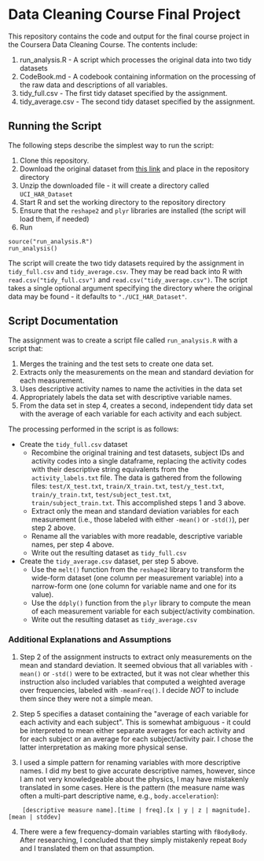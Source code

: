# Data Cleaning Course Final Project

This repository contains the code and output for the final course project in the Coursera Data Cleaning Course. The contents include:

1. run_analysis.R - A script which processes the original data into two tidy datasets
2. CodeBook.md - A codebook containing information on the processing of the raw data and descriptions of all variables.
3. tidy_full.csv - The first tidy dataset specified by the assignment.
4. tidy_average.csv - The second tidy dataset specified by the assignment.

## Running the Script

The following steps describe the simplest way to run the script:
1. Clone this repository.
2. Download the original dataset from [this link](https://d396qusza40orc.cloudfront.net/getdata%2Fprojectfiles%2FUCI%20HAR%20Dataset.zip) and place in the repository directory
3. Unzip the downloaded file - it will create a directory called `UCI_HAR_Dataset`
4. Start R and set the working directory to the repository directory
5. Ensure that the `reshape2` and `plyr` libraries are installed (the script will load them, if needed)
6. Run
````
source("run_analysis.R")
run_analysis()
````

The script will create the two tidy datasets required by the assignment in `tidy_full.csv` and `tidy_average.csv`. They may be read back into R with `read.csv("tidy_full.csv")` and `read.csv("tidy_average.csv")`. The script takes a single optional argument specifying the directory where the original data may be found - it defaults to `"./UCI_HAR_Dataset"`.

## Script Documentation

The assignment was to create a script file called `run_analysis.R` with a script that:

1. Merges the training and the test sets to create one data set.
2. Extracts only the measurements on the mean and standard deviation for each measurement.
3. Uses descriptive activity names to name the activities in the data set
4. Appropriately labels the data set with descriptive variable names.
5. From the data set in step 4, creates a second, independent tidy data set with the average of each variable for each activity and each subject.

The processing performed in the script is as follows:

* Create the `tidy_full.csv` dataset
    * Recombine the original training and test datasets, subject IDs and activity codes into a single dataframe, replacing the activity codes with their descriptive string equivalents from the `activity_labels.txt` file. The data is gathered from the following files: `test/X_test.txt`, `train/X_train.txt`, `test/y_test.txt`, `train/y_train.txt`, `test/subject_test.txt`, `train/subject_train.txt`. This accomplished steps 1 and 3 above.
    * Extract only the mean and standard deviation variables for each measurement (i.e., those labeled with either `-mean()` or `-std()`), per step 2 above.
    * Rename all the variables with more readable, descriptive variable names, per step 4 above.
    * Write out the resulting dataset as `tidy_full.csv`
* Create the `tidy_average.csv` dataset, per step 5 above.
    * Use the `melt()` function from the `reshape2` library to transform the wide-form dataset (one column per measurement variable) into a narrow-form one (one column for variable name and one for its value).
    * Use the `ddply()` function from the `plyr` library to compute the mean of each measurement variable for each subject/activity combination.
    * Write out the resulting dataset as `tidy_average.csv`

### Additional Explanations and Assumptions

1. Step 2 of the assignment instructs to extract only measurements on the mean and standard deviation. It seemed obvious that all variables with `-mean()` or `-std()` were to be extracted, but it was not clear whether this instruction also included variables that computed a weighted average over frequencies, labeled with `-meanFreq()`. I decide _NOT_ to include them since they were not a simple mean.

2. Step 5 specifies a dataset containing the "average of each variable for each activity and each subject". This is somewhat ambiguous - it could be interpreted to mean either separate averages for each activity and for each subject or an average for each subject/activity pair. I chose the latter interpretation as making more physical sense.

3. I used a simple pattern for renaming variables with more descriptive names. I did my best to give accurate descriptive names, however, since I am not very knowledgeable about the physics, I may have mistakenly translated in some cases. Here is the pattern (the measure name was often a multi-part descriptive name, e.g., `body.acceleration`):
````
    [descriptive measure name].[time | freq].[x | y | z | magnitude].[mean | stddev]
````

4. There were a few frequency-domain variables starting with `fBodyBody`. After researching, I concluded that they simply mistakenly repeat `Body` and I translated them on that assumption.



